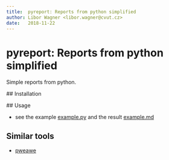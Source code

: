 ```yaml
---
title:  pyreport: Reports from python simplified
author: Libor Wagner <libor.wagner@cvut.cz>
date:   2018-11-22
---
```


# pyreport: Reports from python simplified

Simple reports from python.

## Installation

## Usage

 - see the example [example.py](example/example.py) and the result [example.md](example/example.md)

## Similar tools

 - [pweawe]()
